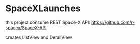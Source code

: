# SpaceXLaunches

this project consume REST Space-X API: https://github.com/r-spacex/SpaceX-API

creates ListView and DetailView
